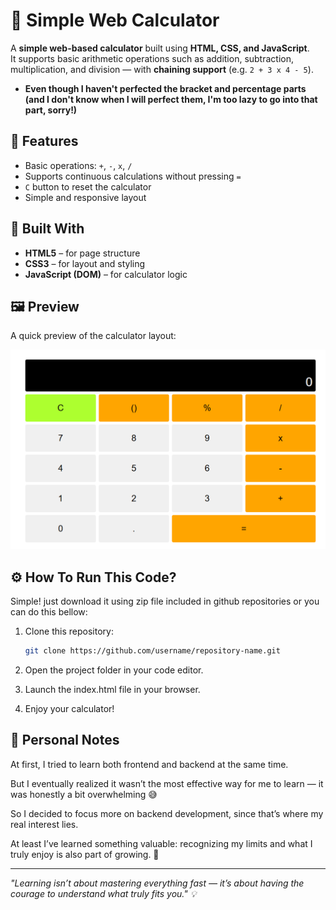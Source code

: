 # 🧮 Simple Web Calculator

A **simple web-based calculator** built using **HTML, CSS, and JavaScript**.  
It supports basic arithmetic operations such as addition, subtraction, multiplication, and division — with **chaining support** (e.g. `2 + 3 x 4 - 5`).

- **Even though I haven't perfected the bracket and percentage parts (and I don't know when I will perfect them, I'm too lazy to go into that part, sorry!)**

## 🚀 Features
- Basic operations: `+`, `-`, `x`, `/`
- Supports continuous calculations without pressing `=`
- `C` button to reset the calculator
- Simple and responsive layout

## 🧰 Built With
- **HTML5** – for page structure  
- **CSS3** – for layout and styling  
- **JavaScript (DOM)** – for calculator logic  

## 🖼️ Preview
A quick preview of the calculator layout:

![Calculator Pic](https://github.com/RenYamaa/Proyek-Calculator-Sederhana/blob/main/CalculatorPic.png)

## ⚙️ How To Run This Code?

Simple! just download it using zip file included in github repositories or you can do this bellow:

1. Clone this repository:
   ```bash
   git clone https://github.com/username/repository-name.git
2. Open the project folder in your code editor.

3. Launch the index.html file in your browser.

4. Enjoy your calculator!

## 📝 Personal Notes
At first, I tried to learn both frontend and backend at the same time.

But I eventually realized it wasn’t the most effective way for me to learn — it was honestly a bit overwhelming 😅

So I decided to focus more on backend development, since that’s where my real interest lies.

At least I’ve learned something valuable: recognizing my limits and what I truly enjoy is also part of growing. 🚀

<hr>

_"Learning isn’t about mastering everything fast — it’s about having the courage to understand what truly fits you." 💡_
